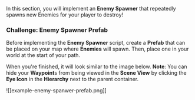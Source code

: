 In this section, you will implement an **Enemy Spawner** that repeatedly spawns new Enemies for your player to destroy!

### Challenge: Enemy Spawner Prefab

Before implementing the **Enemy Spawner** script, create a **Prefab** that can be placed on your map where **Enemies** will spawn. Then, place one in your world at the start of your path.

When you're finished, it will look similar to the image below. **Note**: You can hide your **Waypoint**s from being viewed in the **Scene View** by clicking the **Eye Icon** in the **Hierarchy** next to the parent container.

![[example-enemy-spanwer-prefab.png]]

